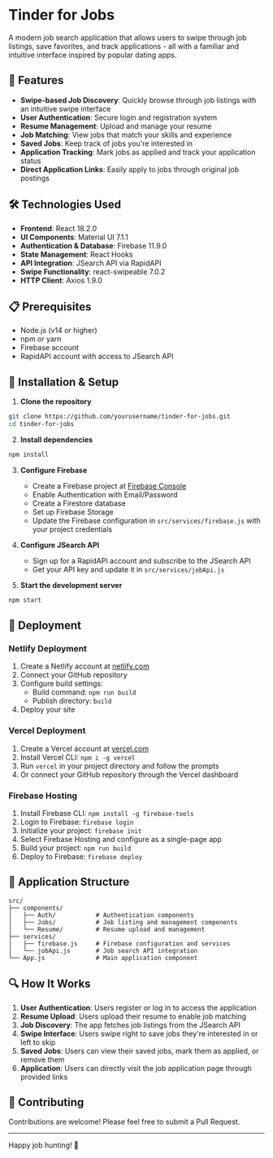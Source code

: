 
          
# Tinder for Jobs

A modern job search application that allows users to swipe through job listings, save favorites, and track applications - all with a familiar and intuitive interface inspired by popular dating apps.


## 🚀 Features

- **Swipe-based Job Discovery**: Quickly browse through job listings with an intuitive swipe interface
- **User Authentication**: Secure login and registration system
- **Resume Management**: Upload and manage your resume
- **Job Matching**: View jobs that match your skills and experience
- **Saved Jobs**: Keep track of jobs you're interested in
- **Application Tracking**: Mark jobs as applied and track your application status
- **Direct Application Links**: Easily apply to jobs through original job postings

## 🛠️ Technologies Used

- **Frontend**: React 18.2.0
- **UI Components**: Material UI 7.1.1
- **Authentication & Database**: Firebase 11.9.0
- **State Management**: React Hooks
- **API Integration**: JSearch API via RapidAPI
- **Swipe Functionality**: react-swipeable 7.0.2
- **HTTP Client**: Axios 1.9.0

## 📋 Prerequisites

- Node.js (v14 or higher)
- npm or yarn
- Firebase account
- RapidAPI account with access to JSearch API

## 🔧 Installation & Setup

1. **Clone the repository**

```bash
git clone https://github.com/yourusername/tinder-for-jobs.git
cd tinder-for-jobs
```

2. **Install dependencies**

```bash
npm install
```

3. **Configure Firebase**

   - Create a Firebase project at [Firebase Console](https://console.firebase.google.com/)
   - Enable Authentication with Email/Password
   - Create a Firestore database
   - Set up Firebase Storage
   - Update the Firebase configuration in `src/services/firebase.js` with your project credentials

4. **Configure JSearch API**

   - Sign up for a RapidAPI account and subscribe to the JSearch API
   - Get your API key and update it in `src/services/jobApi.js`

5. **Start the development server**

```bash
npm start
```

## 🚀 Deployment

### Netlify Deployment

1. Create a Netlify account at [netlify.com](https://www.netlify.com/)
2. Connect your GitHub repository
3. Configure build settings:
   - Build command: `npm run build`
   - Publish directory: `build`
4. Deploy your site

### Vercel Deployment

1. Create a Vercel account at [vercel.com](https://vercel.com/)
2. Install Vercel CLI: `npm i -g vercel`
3. Run `vercel` in your project directory and follow the prompts
4. Or connect your GitHub repository through the Vercel dashboard

### Firebase Hosting

1. Install Firebase CLI: `npm install -g firebase-tools`
2. Login to Firebase: `firebase login`
3. Initialize your project: `firebase init`
4. Select Firebase Hosting and configure as a single-page app
5. Build your project: `npm run build`
6. Deploy to Firebase: `firebase deploy`

## 📱 Application Structure

```
src/
├── components/
│   ├── Auth/           # Authentication components
│   ├── Jobs/           # Job listing and management components
│   └── Resume/         # Resume upload and management
├── services/
│   ├── firebase.js     # Firebase configuration and services
│   └── jobApi.js       # Job search API integration
└── App.js              # Main application component
```

## 🔍 How It Works

1. **User Authentication**: Users register or log in to access the application
2. **Resume Upload**: Users upload their resume to enable job matching
3. **Job Discovery**: The app fetches job listings from the JSearch API
4. **Swipe Interface**: Users swipe right to save jobs they're interested in or left to skip
5. **Saved Jobs**: Users can view their saved jobs, mark them as applied, or remove them
6. **Application**: Users can directly visit the job application page through provided links

## 🤝 Contributing

Contributions are welcome! Please feel free to submit a Pull Request.


---

Happy job hunting! 🎯

        
